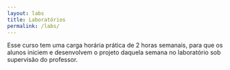 ```yaml
---
layout: labs
title: Laboratórios
permalink: /labs/
---
```

<!-- Você pode fazer o download das práticas aqui. Acesse a página de cada prática para mais informações. -->

Esse curso tem uma carga horária prática de 2 horas semanais, para que os alunos iniciem e desenvolvem o projeto daquela
semana no laboratório sob supervisão do professor.